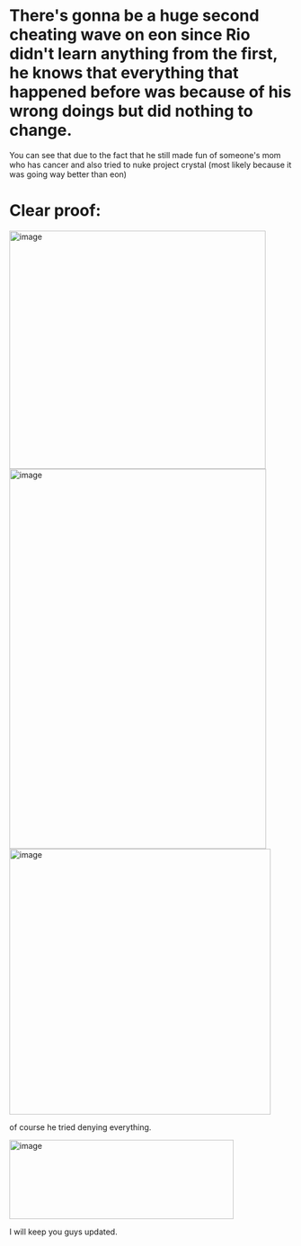 # There's gonna be a huge second cheating wave on eon since Rio didn't learn anything from the first, he knows that everything that happened before was because of his wrong doings but did nothing to change.

You can see that due to the fact that he still made fun of someone's mom who has cancer and also tried to nuke project crystal (most likely because it was going way better than eon)

# Clear proof:


<img width="456" height="424" alt="image" src="https://github.com/user-attachments/assets/0e9f63a5-cfbf-473a-846b-8cc2d0a6aed0" />




<img width="457" height="676" alt="image" src="https://github.com/user-attachments/assets/982e5a22-0945-4f11-9d3f-61bc8de842f7" />


<img width="465" height="473" alt="image" src="https://github.com/user-attachments/assets/96ea6584-37f6-432f-b038-bd1d910d6619" />


of course he tried denying everything.


<img width="399" height="141" alt="image" src="https://github.com/user-attachments/assets/794bd8b2-3677-403e-98eb-105145780096" />


I will keep you guys updated.
